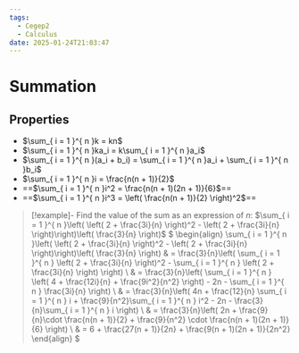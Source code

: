 ```yaml
---
tags:
  - Cegep2
  - Calculus
date: 2025-01-24T21:03:47
---
```


# Summation

## Properties

- $\sum_{ i = 1 }^{ n }k = kn$
- $\sum_{ i = 1 }^{ n }ka_i = k\sum_{ i = 1 }^{ n }a_i$
- $\sum_{ i = 1 }^{ n }(a_i + b_i) = \sum_{ i = 1 }^{ n }a_i + \sum_{ i = 1 }^{ n }b_i$
- $\sum_{ i = 1 }^{ n }i = \frac{n(n + 1)}{2}$
- ==$\sum_{ i = 1 }^{ n }i^2 = \frac{n(n + 1)(2n + 1)}{6}$==
- ==$\sum_{ i = 1 }^{ n }i^3 = \left( \frac{n(n + 1)}{2} \right)^2$==

> [!example]- Find the value of the sum as an expression of $n$: $\sum_{ i = 1 }^{ n }\left( \left( 2 + \frac{3i}{n} \right)^2 - \left( 2 + \frac{3i}{n} \right)\right)\left( \frac{3}{n} \right)$
> $
> \begin{align}
> \sum_{ i = 1 }^{ n }\left( \left( 2 + \frac{3i}{n} \right)^2 - \left( 2 + \frac{3i}{n} \right)\right)\left( \frac{3}{n} \right) & = \frac{3}{n}\left( \sum_{ i = 1 }^{ n } \left( 2 + \frac{3i}{n} \right)^2 - \sum_{ i = 1 }^{ n } \left( 2 + \frac{3i}{n} \right) \right) \\
>  & = \frac{3}{n}\left( \sum_{ i = 1 }^{ n } \left( 4 + \frac{12i}{n} + \frac{9i^2}{n^2} \right) - 2n - \sum_{ i = 1 }^{ n } \frac{3i}{n} \right) \\
>  & = \frac{3}{n}\left( 4n + \frac{12}{n} \sum_{ i = 1 }^{ n } i + \frac{9}{n^2}\sum_{ i = 1 }^{ n } i^2 - 2n - \frac{3}{n}\sum_{ i = 1 }^{ n } i \right) \\
>  & = \frac{3}{n}\left( 2n + \frac{9}{n}\cdot \frac{n(n + 1)}{2} + \frac{9}{n^2} \cdot \frac{n(n + 1)(2n + 1)}{6} \right) \\
>  & = 6 + \frac{27(n + 1)}{2n} + \frac{9(n + 1)(2n + 1)}{2n^2}
> \end{align}
> $